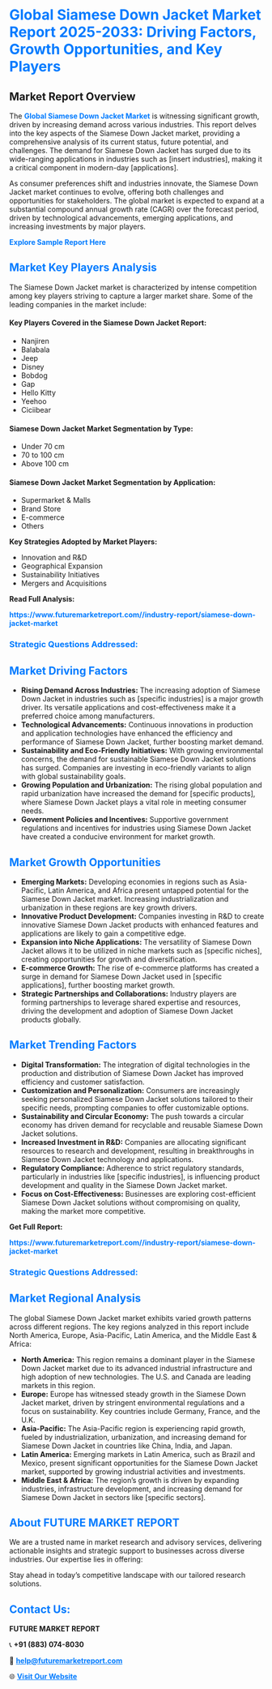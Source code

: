 <h1 style="color: #007BFF;">Global Siamese Down Jacket Market Report 2025-2033: Driving Factors, Growth Opportunities, and Key Players</h1>

<section id="overview">
<h2>Market Report Overview</h2>
<p>The <a href="https://www.futuremarketreport.com//industry-report/siamese-down-jacket-market" style="color: #007BFF; text-decoration: none;"><strong>Global Siamese Down Jacket Market</strong></a> is witnessing significant growth, driven by increasing demand across various industries. This report delves into the key aspects of the Siamese Down Jacket market, providing a comprehensive analysis of its current status, future potential, and challenges. The demand for Siamese Down Jacket has surged due to its wide-ranging applications in industries such as [insert industries], making it a critical component in modern-day [applications].</p>
<p>As consumer preferences shift and industries innovate, the Siamese Down Jacket market continues to evolve, offering both challenges and opportunities for stakeholders. The global market is expected to expand at a substantial compound annual growth rate (CAGR) over the forecast period, driven by technological advancements, emerging applications, and increasing investments by major players.</p>
</section>

<section id="overview">
<p><a href="https://www.futuremarketreport.com//request-sample/reportId=48297" style="color: #007BFF; text-decoration: none;"><strong>Explore Sample Report Here</strong></a></p>
</section>

<section id="key-players">
<h2 style="color: #007BFF;">Market Key Players Analysis</h2>
<p>The Siamese Down Jacket market is characterized by intense competition among key players striving to capture a larger market share. Some of the leading companies in the market include:</p>
<h4>Key Players Covered in the Siamese Down Jacket Report:</h4>
<ul><li>Nanjiren</li><li>Balabala</li><li>Jeep</li><li>Disney</li><li>Bobdog</li><li>Gap</li><li>Hello Kitty</li><li>Yeehoo</li><li>Ciciibear</li></ul>
<h4>Siamese Down Jacket Market Segmentation by Type:</h4>
<ul><li>Under 70 cm</li><li>70 to 100 cm</li><li>Above 100 cm</li></ul>

<h4>Siamese Down Jacket Market Segmentation by Application:</h4>
<ul><li>Supermarket &amp; Malls</li><li>Brand Store</li><li>E-commerce</li><li>Others</li></ul>
<p><strong>Key Strategies Adopted by Market Players:</strong></p>
<ul>
<li>Innovation and R&D</li>
<li>Geographical Expansion</li>
<li>Sustainability Initiatives</li>
<li>Mergers and Acquisitions</li>
</ul>
</section>

<section>
<p><strong>Read Full Analysis: </strong></p><a href="https://www.futuremarketreport.com//industry-report/siamese-down-jacket-market" style="color: #007BFF; text-decoration: none;"><strong>https://www.futuremarketreport.com//industry-report/siamese-down-jacket-market</strong></a>
<h3 style="color: #007BFF;">Strategic Questions Addressed:</h3>
</section>

<section id="driving-factors">
<h2 style="color: #007BFF;">Market Driving Factors</h2>
<ul>
<li><strong>Rising Demand Across Industries:</strong> The increasing adoption of Siamese Down Jacket in industries such as [specific industries] is a major growth driver. Its versatile applications and cost-effectiveness make it a preferred choice among manufacturers.</li>
<li><strong>Technological Advancements:</strong> Continuous innovations in production and application technologies have enhanced the efficiency and performance of Siamese Down Jacket, further boosting market demand.</li>
<li><strong>Sustainability and Eco-Friendly Initiatives:</strong> With growing environmental concerns, the demand for sustainable Siamese Down Jacket solutions has surged. Companies are investing in eco-friendly variants to align with global sustainability goals.</li>
<li><strong>Growing Population and Urbanization:</strong> The rising global population and rapid urbanization have increased the demand for [specific products], where Siamese Down Jacket plays a vital role in meeting consumer needs.</li>
<li><strong>Government Policies and Incentives:</strong> Supportive government regulations and incentives for industries using Siamese Down Jacket have created a conducive environment for market growth.</li>
</ul>
</section>

<section id="growth-opportunities">
<h2 style="color: #007BFF;">Market Growth Opportunities</h2>
<ul>
<li><strong>Emerging Markets:</strong> Developing economies in regions such as Asia-Pacific, Latin America, and Africa present untapped potential for the Siamese Down Jacket market. Increasing industrialization and urbanization in these regions are key growth drivers.</li>
<li><strong>Innovative Product Development:</strong> Companies investing in R&D to create innovative Siamese Down Jacket products with enhanced features and applications are likely to gain a competitive edge.</li>
<li><strong>Expansion into Niche Applications:</strong> The versatility of Siamese Down Jacket allows it to be utilized in niche markets such as [specific niches], creating opportunities for growth and diversification.</li>
<li><strong>E-commerce Growth:</strong> The rise of e-commerce platforms has created a surge in demand for Siamese Down Jacket used in [specific applications], further boosting market growth.</li>
<li><strong>Strategic Partnerships and Collaborations:</strong> Industry players are forming partnerships to leverage shared expertise and resources, driving the development and adoption of Siamese Down Jacket products globally.</li>
</ul>
</section>

<section id="trending-factors">
<h2 style="color: #007BFF;">Market Trending Factors</h2>
<ul>
<li><strong>Digital Transformation:</strong> The integration of digital technologies in the production and distribution of Siamese Down Jacket has improved efficiency and customer satisfaction.</li>
<li><strong>Customization and Personalization:</strong> Consumers are increasingly seeking personalized Siamese Down Jacket solutions tailored to their specific needs, prompting companies to offer customizable options.</li>
<li><strong>Sustainability and Circular Economy:</strong> The push towards a circular economy has driven demand for recyclable and reusable Siamese Down Jacket solutions.</li>
<li><strong>Increased Investment in R&D:</strong> Companies are allocating significant resources to research and development, resulting in breakthroughs in Siamese Down Jacket technology and applications.</li>
<li><strong>Regulatory Compliance:</strong> Adherence to strict regulatory standards, particularly in industries like [specific industries], is influencing product development and quality in the Siamese Down Jacket market.</li>
<li><strong>Focus on Cost-Effectiveness:</strong> Businesses are exploring cost-efficient Siamese Down Jacket solutions without compromising on quality, making the market more competitive.</li>
</ul>
</section>

<section>
<p><strong>Get Full Report: </strong></p><a href="https://www.futuremarketreport.com//industry-report/siamese-down-jacket-market" style="color: #007BFF; text-decoration: none;"><strong>https://www.futuremarketreport.com//industry-report/siamese-down-jacket-market</strong></a>
<h3 style="color: #007BFF;">Strategic Questions Addressed:</h3>
</section>


<section id="regional-analysis">
<h2 style="color: #007BFF;">Market Regional Analysis</h2>
<p>The global Siamese Down Jacket market exhibits varied growth patterns across different regions. The key regions analyzed in this report include North America, Europe, Asia-Pacific, Latin America, and the Middle East & Africa:</p>
<ul>
<li><strong>North America:</strong> This region remains a dominant player in the Siamese Down Jacket market due to its advanced industrial infrastructure and high adoption of new technologies. The U.S. and Canada are leading markets in this region.</li>
<li><strong>Europe:</strong> Europe has witnessed steady growth in the Siamese Down Jacket market, driven by stringent environmental regulations and a focus on sustainability. Key countries include Germany, France, and the U.K.</li>
<li><strong>Asia-Pacific:</strong> The Asia-Pacific region is experiencing rapid growth, fueled by industrialization, urbanization, and increasing demand for Siamese Down Jacket in countries like China, India, and Japan.</li>
<li><strong>Latin America:</strong> Emerging markets in Latin America, such as Brazil and Mexico, present significant opportunities for the Siamese Down Jacket market, supported by growing industrial activities and investments.</li>
<li><strong>Middle East & Africa:</strong> The region’s growth is driven by expanding industries, infrastructure development, and increasing demand for Siamese Down Jacket in sectors like [specific sectors].</li>
</ul>
</section>

<footer>
<h2 style="color: #007BFF;">About FUTURE MARKET REPORT</h2>
<p>We are a trusted name in market research and advisory services, delivering actionable insights and strategic support to businesses across diverse industries. Our expertise lies in offering:</p>

<p>Stay ahead in today’s competitive landscape with our tailored research solutions.</p>

<h2 style="color: #007BFF;">Contact Us:</h2>
<p><strong>FUTURE MARKET REPORT</strong></p>
<p>📞 <strong>+91 (883) 074-8030</strong></p>
<p>📧 <strong><a href="mailto:help@futuremarketreport.com" style="color: #007BFF;">help@futuremarketreport.com</a></strong></p>
<p>🌐 <strong><a href="https://www.futuremarketreport.com/" style="color: #007BFF;">Visit Our Website</a></strong></p>
</footer>
